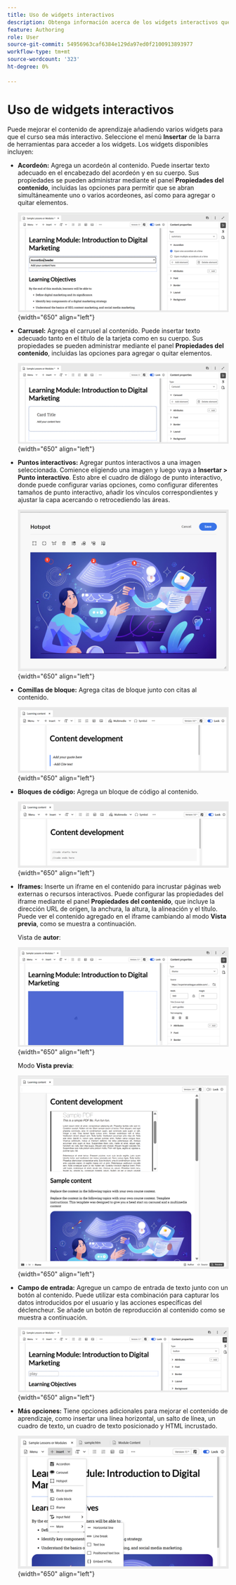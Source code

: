 ```yaml
---
title: Uso de widgets interactivos
description: Obtenga información acerca de los widgets interactivos que puede utilizar en el contenido de aprendizaje.
feature: Authoring
role: User
source-git-commit: 54956963caf6384e129da97ed0f2100913893977
workflow-type: tm+mt
source-wordcount: '323'
ht-degree: 0%

---
```


# Uso de widgets interactivos

Puede mejorar el contenido de aprendizaje añadiendo varios widgets para que el curso sea más interactivo. Seleccione el menú **Insertar** de la barra de herramientas para acceder a los widgets. Los widgets disponibles incluyen:

- **Acordeón:** Agrega un acordeón al contenido. Puede insertar texto adecuado en el encabezado del acordeón y en su cuerpo. Sus propiedades se pueden administrar mediante el panel **Propiedades del contenido**, incluidas las opciones para permitir que se abran simultáneamente uno o varios acordeones, así como para agregar o quitar elementos.

  ![](assets/accordion-learning-content.png){width="650" align="left"}

- **Carrusel:** Agrega el carrusel al contenido. Puede insertar texto adecuado tanto en el título de la tarjeta como en su cuerpo. Sus propiedades se pueden administrar mediante el panel **Propiedades del contenido**, incluidas las opciones para agregar o quitar elementos.

  ![](assets/carousal-learning-content.png){width="650" align="left"}

- **Puntos interactivos:** Agregar puntos interactivos a una imagen seleccionada. Comience eligiendo una imagen y luego vaya a **Insertar > Punto interactivo**. Esto abre el cuadro de diálogo de punto interactivo, donde puede configurar varias opciones, como configurar diferentes tamaños de punto interactivo, añadir los vínculos correspondientes y ajustar la capa acercando o retrocediendo las áreas.

  ![](assets/hotspot-learning-content.png){width="650" align="left"}

- **Comillas de bloque:** Agrega citas de bloque junto con citas al contenido.

  ![](assets/block-quote-learning-content.png){width="650" align="left"}

- **Bloques de código:** Agrega un bloque de código al contenido.

  ![](assets/code-block-learning-content.png){width="650" align="left"}

- **Iframes:** Inserte un iframe en el contenido para incrustar páginas web externas o recursos interactivos. Puede configurar las propiedades del iframe mediante el panel **Propiedades del contenido**, que incluye la dirección URL de origen, la anchura, la altura, la alineación y el título. Puede ver el contenido agregado en el iframe cambiando al modo **Vista previa**, como se muestra a continuación.

  Vista de **autor**:

  ![](assets/iframe-learning-content.png){width="650" align="left"}


  Modo **Vista previa**:

  ![](assets/iframe-learning-content-preview.png){width="650" align="left"}

- **Campo de entrada:** Agregue un campo de entrada de texto junto con un botón al contenido. Puede utilizar esta combinación para capturar los datos introducidos por el usuario y las acciones específicas del déclencheur. Se añade un botón de reproducción al contenido como se muestra a continuación.

  ![](assets/button-learning-content.png){width="650" align="left"}

- **Más opciones:** Tiene opciones adicionales para mejorar el contenido de aprendizaje, como insertar una línea horizontal, un salto de línea, un cuadro de texto, un cuadro de texto posicionado y HTML incrustado.

  ![](assets/more-options-learning-content.png){width="650" align="left"}
